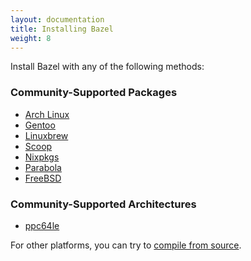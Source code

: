 ```yaml
---
layout: documentation
title: Installing Bazel
weight: 8
---
```


Install Bazel with any of the following methods:

### Community-Supported Packages
*   [Arch Linux](https://www.archlinux.org/packages/community/x86_64/bazel/)
*   [Gentoo](https://packages.gentoo.org/packages/dev-util/bazel)
*   [Linuxbrew](https://github.com/Linuxbrew/homebrew-core/blob/master/Formula/bazel.rb)
*   [Scoop](https://github.com/scoopinstaller/scoop-main/blob/master/bucket/bazel.json)
*   [Nixpkgs](https://github.com/NixOS/nixpkgs/blob/master/pkgs/development/tools/build-managers/bazel/default.nix)
*   [Parabola](https://www.parabola.nu/packages/?q=bazel)
*   [FreeBSD](https://www.freshports.org/devel/bazel)

### Community-Supported Architectures
*   [ppc64le](https://oplab9.parqtec.unicamp.br/pub/ppc64el/bazel)

For other platforms, you can try to [compile from source](install-compile-source.md).
